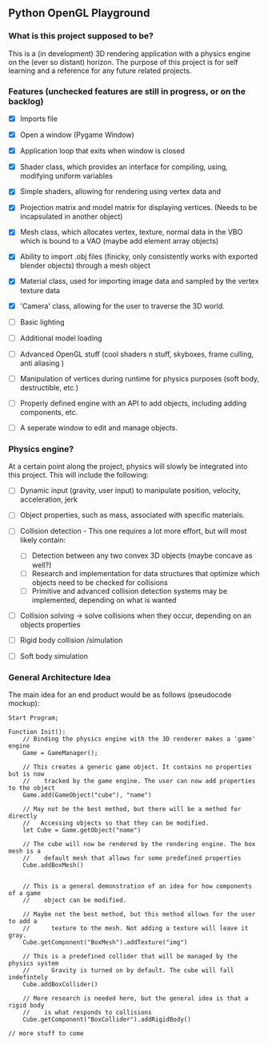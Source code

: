 ## Python OpenGL Playground

### What is this project supposed to be?

This is a (in development) 3D rendering application with a physics engine on the (ever so distant) horizon. The purpose of this project is for self learning and a reference for any future related projects.


### Features (unchecked features are still in progress, or on the backlog)

- [x] Imports file

- [x] Open a window (Pygame Window)

- [x] Application loop that exits when window is closed

- [x] Shader class, which provides an interface for compiling, using, modifying uniform variables

- [x] Simple shaders, allowing for rendering using vertex data and

- [x] Projection matrix and model matrix for displaying vertices. (Needs to be incapsulated in another object)

- [x] Mesh class, which allocates vertex, texture, normal data in the VBO which is bound to a VAO (maybe add element array objects)

- [x] Ability to import .obj files (finicky, only consistently works with exported blender objects) through a mesh object

- [x] Material class, used for importing image data and sampled by the vertex texture data

- [x] 'Camera' class, allowing for the user to traverse the 3D world.
- [ ] Basic lighting
- [ ] Additional model loading
- [ ] Advanced OpenGL stuff (cool shaders n stuff, skyboxes, frame culling, anti aliasing )
- [ ] Manipulation of vertices during runtime for physics purposes (soft body, destructible, etc.)
- [ ] Properly defined engine with an API to add objects, including adding components, etc.
- [ ] A seperate window to edit and manage objects.

### Physics engine?

At a certain point along the project, physics will slowly be integrated into this project. This will include the following:

- [ ] Dynamic input (gravity, user input) to manipulate position, velocity, acceleration, jerk
- [ ] Object properties, such as mass, associated with specific materials.

- [ ] Collision detection - This one requires a lot more effort, but will most likely contain:
  - [ ] Detection between any two convex 3D objects (maybe concave as well?)
  - [ ] Research and implementation for data structures that optimize which objects need to be checked for collisions
  - [ ] Primitive and advanced collision detection systems may be implemented, depending on what is wanted
- [ ] Collision solving -> solve collisions when they occur, depending on an objects properties
- [ ] Rigid body collision /simulation
- [ ] Soft body simulation

### General Architecture Idea

The main idea for an end product would be as follows (pseudocode mockup):

```
Start Program;

Function Init():
	// Binding the physics engine with the 3D renderer makes a 'game' engine
	Game = GameManager();

	// This creates a generic game object. It contains no properties but is now
	//    tracked by the game engine. The user can now add properties to the object
	Game.add(GameObject("cube"), "name")

	// May not be the best method, but there will be a method for directly
	//   Accessing objects so that they can be modified.
	let Cube = Game.getObject("name")

	// The cube will now be rendered by the rendering engine. The box mesh is a
	//    default mesh that allows for some predefined properties
	Cube.addBoxMesh()


	// This is a general demonstration of an idea for how components of a game
	//    object can be modified.

	// Maybe not the best method, but this method allows for the user to add a
	// 		texture to the mesh. Not adding a texture will leave it gray.
	Cube.getComponent("BoxMesh").addTexture("img")

	// This is a predefined collider that will be managed by the physics system
	//  	Gravity is turned on by default. The cube will fall indefintely
	Cube.addBoxCollider()

	// More research is needed here, but the general idea is that a rigid body
	//    is what responds to collisions
	Cube.getComponent("BoxCollider").addRigidBody()

// more stuff to come
```
